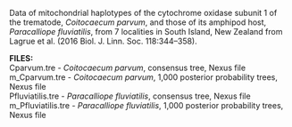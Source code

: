 
Data of mitochondrial haplotypes of the cytochrome oxidase subunit 1 of the trematode, <i>Coitocaecum parvum</i>,
and those of its amphipod host, <i>Paracalliope fluviatilis</i>, from 7 localities in South Island, New Zealand
from Lagrue et al. (2016 Biol. J. Linn. Soc. 118:344–358).

<b>FILES:</b><br>
Cparvum.tre - <i>Coitocaecum parvum</i>, consensus tree, Nexus file<br> 
m_Cparvum.tre - <i>Coitocaecum parvum</i>, 1,000 posterior probability trees, Nexus file<br>
Pfluviatilis.tre - <i>Paracalliope fluviatilis</i>, consensus tree, Nexus file <br>
m_Pfluviatilis.tre - <i>Paracalliope fluviatilis</i>, 1,000 posterior probability trees, Nexus file<br>
